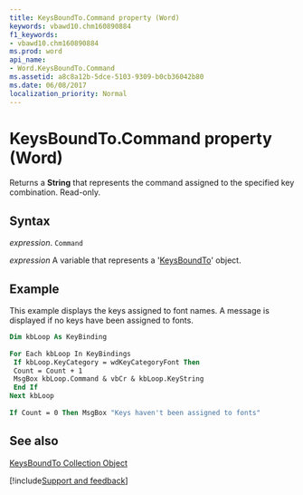 ```yaml
---
title: KeysBoundTo.Command property (Word)
keywords: vbawd10.chm160890884
f1_keywords:
- vbawd10.chm160890884
ms.prod: word
api_name:
- Word.KeysBoundTo.Command
ms.assetid: a8c8a12b-5dce-5103-9309-b0cb36042b80
ms.date: 06/08/2017
localization_priority: Normal
---
```



# KeysBoundTo.Command property (Word)

Returns a  **String** that represents the command assigned to the specified key combination. Read-only.


## Syntax

_expression_. `Command`

_expression_ A variable that represents a '[KeysBoundTo](Word.keysboundto.md)' object.


## Example

This example displays the keys assigned to font names. A message is displayed if no keys have been assigned to fonts.


```vb
Dim kbLoop As KeyBinding 
 
For Each kbLoop In KeyBindings 
 If kbLoop.KeyCategory = wdKeyCategoryFont Then 
 Count = Count + 1 
 MsgBox kbLoop.Command & vbCr & kbLoop.KeyString 
 End If 
Next kbLoop 
 
If Count = 0 Then MsgBox "Keys haven't been assigned to fonts"
```


## See also


[KeysBoundTo Collection Object](Word.keysboundto.md)

[!include[Support and feedback](~/includes/feedback-boilerplate.md)]